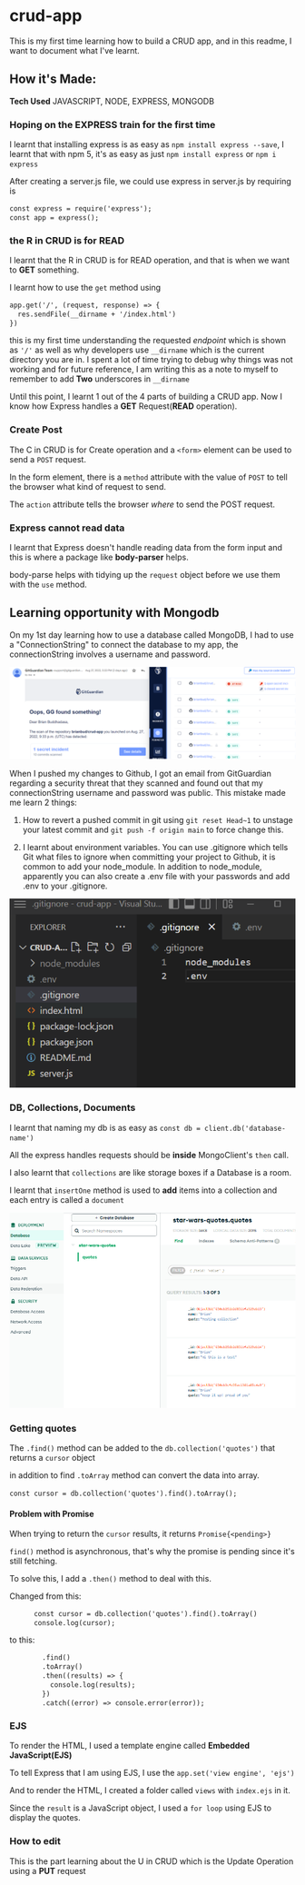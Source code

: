# crud-app

This is my first time learning how to build a CRUD app, and in this readme, I want to document what I've learnt.

## How it's Made:

**Tech Used** JAVASCRIPT, NODE, EXPRESS, MONGODB

### Hoping on the EXPRESS train for the first time

I learnt that installing express is as easy as `npm install express --save`,
I learnt that with npm 5, it's as easy as just `npm install express` or `npm i express`

After creating a server.js file, we could use express in server.js by requiring is

```
const express = require('express');
const app = express();
```

### the R in CRUD is for READ

I learnt that the R in CRUD is for READ operation, and that is when we want to **GET** something.

I learnt how to use the `get` method using

```
app.get('/', (request, response) => {
  res.sendFile(__dirname + '/index.html')
})
```

this is my first time understanding the requested _endpoint_ which is shown as `'/'`
as well as why developers use `__dirname` which is the current directory you are in.
I spent a lot of time trying to debug why things was not working and for future reference, I am writing this as a note to myself to remember to add **Two** underscores in `__dirname`

Until this point, I learnt 1 out of the 4 parts of building a CRUD app. Now I know how Express handles a **GET** Request(**READ** operation).

### Create Post

The C in CRUD is for Create operation and a `<form>` element can be used to send a `POST` request.

In the form element, there is a `method` attribute with the value of `POST` to tell the browser what kind of request to send.

The `action` attribute tells the browser _where_ to send the POST request.

### Express cannot read data

I learnt that Express doesn't handle reading data from the form input and this is where a package like **body-parser** helps.

body-parse helps with tidying up the `request` object before we use them with the `use` method.

## Learning opportunity with Mongodb

On my 1st day learning how to use a database called MongoDB, I had to use a "ConnectionString" to connect the database to my app, the connectionString involves a username and password.

![email warning from gitguardian regarding secret leak](./screenshots/gitguardian.png)

When I pushed my changes to Github, I got an email from GitGuardian regarding a security threat that they scanned and found out that my connectionString username and password was public. This mistake made me learn 2 things:

1. How to revert a pushed commit in git using `git reset Head~1` to unstage your latest commit and `git push -f origin main` to force change this.

2. I learnt about environment variables. You can use .gitignore which tells Git what files to ignore when committing your project to Github, it is common to add your node_module. In addition to node_module, apparently you can also create a .env file with your passwords and add .env to your .gitignore.

![vs code with .gitignore and .env file inside it](./screenshots/gitignore.png)

### DB, Collections, Documents

I learnt that naming my db is as easy as `const db = client.db('database-name')`

All the express handles requests should be **inside** MongoClient's `then` call.

I also learnt that `collections` are like storage boxes if a Database is a room.

I learnt that `insertOne` method is used to **add** items into a collection and each entry is called a `document`

![documents input in form](./screenshots/document%20in%20db.png)

### Getting quotes

The `.find()` method can be added to the `db.collection('quotes')` that returns a `cursor` object

in addition to find `.toArray` method can convert the data into array.

`const cursor = db.collection('quotes').find().toArray();`

#### Problem with Promise

When trying to return the `cursor` results, it returns `Promise{<pending>}`

`find()` method is asynchronous, that's why the promise is pending since it's still fetching.

To solve this, I add a `.then()` method to deal with this.

Changed from this:

```
      const cursor = db.collection('quotes').find().toArray()
      console.log(cursor);
```

to this:

```db.collection('quotes')
        .find()
        .toArray()
        .then((results) => {
          console.log(results);
        })
        .catch((error) => console.error(error));
```

### EJS

To render the HTML, I used a template engine called **Embedded JavaScript(EJS)**

To tell Express that I am using EJS, I use the `app.set('view engine', 'ejs')`

And to render the HTML, I created a folder called `views` with `index.ejs` in it.

Since the `result` is a JavaScript object, I used a `for loop` using EJS to display the quotes.

### How to edit

This is the part learning about the U in CRUD which is the Update Operation using a **PUT** request
